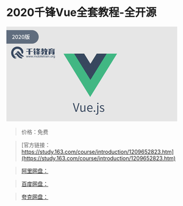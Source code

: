 # 2020千锋Vue全套教程-全开源

![img](../../../assets/study163/free/8bb649d9f51140b792754bc59d76449a.jpg)

> 价格：免费

> [官方链接：https://study.163.com/course/introduction/1209652823.htm](https://study.163.com/course/introduction/1209652823.htm)

> [阿里网盘：]()

> [百度网盘：]()

> [夸克网盘：]()
